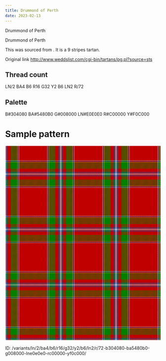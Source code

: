 ```yaml
---
title: Drummond of Perth
date: 2023-02-13
---
```

Drummond of Perth

Drummond of Perth

This was sourced from <no value>.  It is a 9 stripes tartan.

Original link http://www.weddslist.com/cgi-bin/tartans/pg.pl?source=sts

## Thread count
LN/2 BA4 B6 R16 G32 Y2 B6 LN2 R/72

## Palette
B#304080 BA#5480B0 G#008000 LN#E0E0E0 R#C00000 Y#F0C000

# Sample pattern

![Tartan detail](tartan.png "LN/2 BA4 B6 R16 G32 Y2 B6 LN2 R/72 tartan")

ID: /variants/ln/2/ba4/b6/r16/g32/y2/b6/ln2/r/72-b304080-ba5480b0-g008000-lne0e0e0-rc00000-yf0c000/